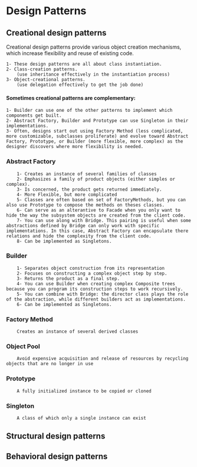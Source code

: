 # Design Patterns

## Creational design patterns
Creational design patterns provide various object creation mechanisms, which increase flexibility and reuse of existing code.

    1- These design patterns are all about class instantiation.
    2- Class-creation patterns.
        (use inheritance effectively in the instantiation process)
    3- Object-creational patterns.
        (use delegation effectively to get the job done)
    
#### Sometimes creational patterns are complementary:
    1- Builder can use one of the other patterns to implement which components get built.
    2- Abstract Factory, Builder and Prototype can use Singleton in their implementations.
    3- Often, designs start out using Factory Method (less complicated, more customizable, subclasses proliferate) and evolve toward Abstract Factory, Prototype, or Builder (more flexible, more complex) as the designer discovers where more flexibility is needed.


### Abstract Factory
        1- Creates an instance of several families of classes
        2- Emphasizes a family of product objects (either simples or complex).
        3- Is concerned, the product gets returned immediately.
        4- More Flexible, but more complicated
        5- Classes are often based on set of FactoryMethods, but you can also use Prototype to compose the methods on theses classes.
        6- Can serve as an alterantive to Facade when you only want to hide the way the subsystem objects are created from the client code.
        7- You can use along with Bridge. This pairing is useful when some abstractions defined by Bridge can only work with specific implementations. In this case, Abstract Factory can encapsulate there relations and hide the complexity from the client code. 
        8- Can be implemented as Singletons.
### Builder
        1- Separates object construction from its representation
        2- Focuses on constructing a complex object step by step.
        3- Returns the product as a final step.
        4- You can use Builder when creating complex Composite trees because you can program its construction steps to work recursively.
        5- You can combine with Bridge: the director class plays the role of the abstraction, while different builders act as implementations.
        6- Can be implemented as Singletons.
### Factory Method
        Creates an instance of several derived classes
### Object Pool
        Avoid expensive acquisition and release of resources by recycling objects that are no longer in use
### Prototype
        A fully initialized instance to be copied or cloned
### Singleton
        A class of which only a single instance can exist

## Structural design patterns


## Behavioral design patterns
